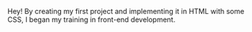 Hey! By creating my first project and implementing it in HTML with some CSS, I began my training in front-end development.
